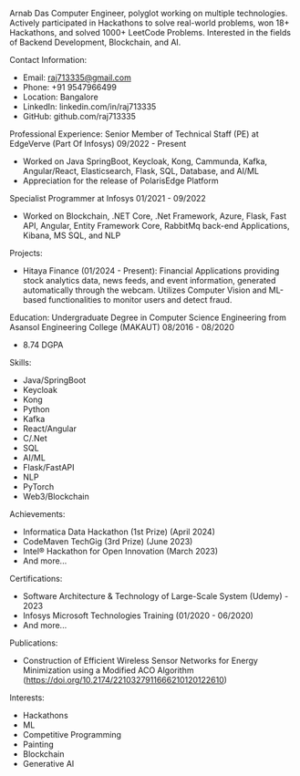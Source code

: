 Arnab Das
Computer Engineer, polyglot working on multiple technologies. Actively participated in Hackathons to solve real-world problems, won 18+ Hackathons, and solved 1000+ LeetCode Problems. Interested in the fields of Backend Development, Blockchain, and AI.

Contact Information:
- Email: raj713335@gmail.com
- Phone: +91 9547966499
- Location: Bangalore
- LinkedIn: linkedin.com/in/raj713335
- GitHub: github.com/raj713335

Professional Experience:
Senior Member of Technical Staff (PE) at EdgeVerve (Part Of Infosys) 
09/2022 - Present 
- Worked on Java SpringBoot, Keycloak, Kong, Cammunda, Kafka, Angular/React, Elasticsearch, Flask, SQL, Database, and AI/ML
- Appreciation for the release of PolarisEdge Platform

Specialist Programmer at Infosys 
01/2021 - 09/2022 
- Worked on Blockchain, .NET Core, .Net Framework, Azure, Flask, Fast API, Angular, Entity Framework Core, RabbitMq back-end Applications, Kibana, MS SQL, and NLP

Projects:
- Hitaya Finance (01/2024 - Present): Financial Applications providing stock analytics data, news feeds, and event information, generated automatically through the webcam. Utilizes Computer Vision and ML-based functionalities to monitor users and detect fraud.

Education:
Undergraduate Degree in Computer Science Engineering from Asansol Engineering College (MAKAUT) 
08/2016 - 08/2020 
- 8.74 DGPA

Skills:
- Java/SpringBoot
- Keycloak
- Kong
- Python
- Kafka
- React/Angular
- C/.Net
- SQL
- AI/ML
- Flask/FastAPI
- NLP
- PyTorch
- Web3/Blockchain

Achievements:
- Informatica Data Hackathon (1st Prize) (April 2024)
- CodeMaven TechGig (3rd Prize) (June 2023)
- Intel® Hackathon for Open Innovation (March 2023)
- And more...

Certifications:
- Software Architecture & Technology of Large-Scale System (Udemy) - 2023
- Infosys Microsoft Technologies Training (01/2020 - 06/2020)
- And more...

Publications:
- Construction of Efficient Wireless Sensor Networks for Energy Minimization using a Modified ACO Algorithm (https://doi.org/10.2174/2210327911666210120122610)

Interests:
- Hackathons
- ML
- Competitive Programming
- Painting
- Blockchain
- Generative AI